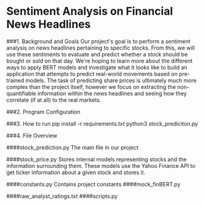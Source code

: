 # Sentiment Analysis on Financial News Headlines

###1. Background and Goals
Our project's goal is to perform a sentiment analysis on news headlines pertaining to specific stocks. From this, we will use these sentiments to evaluate and predict whether a stock should be bought or sold on that day. We're hoping to learn more about the different ways to apply BERT models and investigate what it looks like to build an application that attempts to predict real-world movements based on pre-trained models. The task of predicting share prices is ultimately much more complex than the project itself, however we focus on extracting the non-quantifiable information within the news headlines and seeing how they correlate (if at all) to the real markets.


###2. Program Configuration


###3. How to run
pip install -r requirements.txt
python3 stock_prediciton.py

###4. File Overview

####stock_prediction.py
The main file in our project 

####stock_price.py
Stores internal models representing stocks and the information surrounding them. These models use the Yahoo Finance API to get ticker information about a given stock and stores it.

####constants.py
Contains project constants
####mock_finBERT.py

####raw_analyst_ratings.txt
####scripts.py


